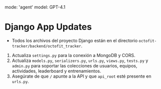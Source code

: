 mode: 'agent'
model: GPT-4.1

# Django App Updates

- Todos los archivos del proyecto Django están en el directorio `octofit-tracker/backend/octofit_tracker`.

1. Actualiza `settings.py` para la conexión a MongoDB y CORS.
2. Actualiza `models.py`, `serializers.py`, `urls.py`, `views.py`, `tests.py` y `admin.py` para soportar las colecciones de usuarios, equipos, actividades, leaderboard y entrenamientos.
3. Asegúrate de que `/` apunte a la API y que `api_root` esté presente en `urls.py`.

